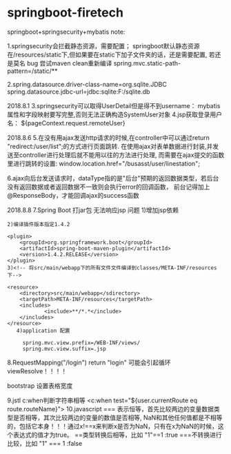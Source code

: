 # springboot-firetech
springboot+springsecurity+mybatis
note:

1.springsecurity会拦截静态资源，需要配置；
  springboot默认静态资源在/resources/static下,但如果要在static下加子文件夹的话，还是需要配置, 若还是莫名 bug 尝试maven clean重新编译
	spring.mvc.static-path-pattern=/static/**

2.spring.datasource.driver-class-name=org.sqlite.JDBC
  spring.datasource.jdbc-url=jdbc:sqlite:F:/sqlite.db

2018.8.1
3.springsecurity可以取得UserDetail但是得不到username：
	mybatis属性和字段映射要写完整,否则无法正确构造SystemUser对象
4.jsp获取登录用户名：
	${pageContext.request.remoteUser}

2018.8.6
5.在没有用ajax发送http请求的时候,在controller中可以通过return "redirect:/user/list";的方式进行页面跳转.
  在使用ajax对表单数据进行封装,并发送至controller进行处理后就不能用以往的方法进行处理, 而需要在ajax提交的函数里进行跳转的设置:
window.location.href="/busasst/user/linestation";

6.ajax向后台发送请求时，dataType指的是"后台"预期的返回数据类型，若后台没有返回数据或者返回数据不一致则会执行error的回调函数， 前台记得加上@ResponseBody，才能回调ajax的success函数

2018.8.8
7.Spring Boot 打jar包 无法响应jsp 问题
	1)增加jsp依赖

	2)编译插件版本指定1.4.2

	<plugin>
   		<groupId>org.springframework.boot</groupId>
   		<artifactId>spring-boot-maven-plugin</artifactId>
   		<version>1.4.2.RELEASE</version>
	</plugin>
	3)<!-- 将src/main/webapp下的所有文件文件编译到classes/META-INF/resources下-->

	<resource>
   		<directory>src/main/webapp</sdirectory>
   		<targetPath>META-INF/resources</targetPath>
   		<includes>
      			<include>**/*.*</include>
   		</includes>
	</resource>
       4)application 配置

         spring.mvc.view.prefix=/WEB-INF/views/
         spring.mvc.view.suffix=.jsp
8.RequestMapping("/login")
	return "login"
可能会引起循环viewResolve！！！！

bootstrap 设置表格宽度 
 <colgroup>
         	<col style="width:10%">
         	<col style="width:15%">
         	<col style="width:30%">
         	<col style="width:15%">
         	<col style="width:15%">
         	<col style="width:15%">
</colgroup>

9.jstl c:when判断字符串相等 <c:when test="${user.currentRoute eq route.routeName}">
10.javascript
   === 表示恒等，首先比较两边的变量数据类型是否相等，其次比较两边的变量的数值是否相等,
  NaN和其他任何值都是不相等的，包括它本身！！！通过x!==x来判断x是否为NaN，只有在x为NaN的时候，这个表达式的值才为true。
   ==类型转换后相等，比如 "1"==1 :true
   ===不转换进行比较，比如 "1" === 1 :false
